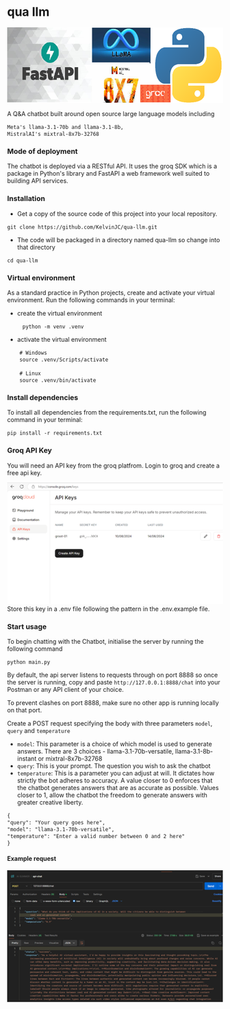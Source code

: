 # qua llm

![](images/deps-2.png)

A Q&A chatbot built around open source large language models including 
```
Meta's llama-3.1-70b and llama-3.1-8b,
MistralAI's mixtral-8x7b-32768 
```
### Mode of deployment
The chatbot is deployed via a RESTful API. It uses the groq SDK which is a package in Python's library and FastAPI a web framework well suited to building API services. 


### Installation

* Get a copy of the source code of this project into your local repository.

```
git clone https://github.com/KelvinJC/qua-llm.git
```

* The code will be packaged in a directory named qua-llm so change into that directory

```
cd qua-llm
```


### Virtual environment
As a standard practice in Python projects, create and activate your virtual environment.
Run the following commands in your terminal:

* create the virtual environment
```
     python -m venv .venv
```
* activate the virtual environment
```
    # Windows
    source .venv/Scripts/activate

    # Linux
    source .venv/bin/activate
```

### Install dependencies
To install all dependencies from the requirements.txt, run the following command in your terminal:

```
pip install -r requirements.txt
```

### Groq API Key
You will need an API key from the groq platfrom. Login to groq and create a free api key. 

![](images/groq_api_key.png)
Store this key in a .env file following the pattern in the .env.example file.

### Start usage
To begin chatting with the Chatbot, initialise the server by running the following command

```
python main.py 
```


By default, the api server listens to requests through on port 8888 so once the server is running, 
copy and paste ```http://127.0.0.1:8888/chat``` into your Postman or any API client of your choice.<br>

To prevent clashes on port 8888, make sure no other app is running locally on that port.

Create a POST request specifying the body with three parameters `model`, `query` and `temperature`
- `model`: This parameter is a choice of which model is used to generate answers. There are 3 choices - llama-3.1-70b-versatile, llama-3.1-8b-instant or mixtral-8x7b-32768
- `query`: This is your prompt. The question you wish to ask the chatbot
- `temperature`: This is a parameter you can adjust at will. It dictates how strictly the bot adheres to accuracy. A value closer to 0 enforces that the chatbot generates answers that are as accurate as possible. Values closer to 1, allow the chatbot the freedom to generate answers with greater creative liberty.  

```
{
"query": "Your query goes here",
"model": "llama-3.1-70b-versatile",
"temperature": "Enter a valid number between 0 and 2 here"
}
```
#### Example request

![](images/chatter_prompt.png)

